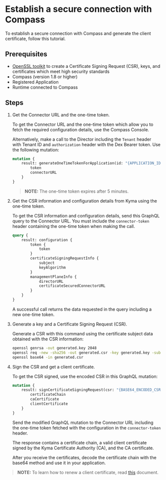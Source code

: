 # Establish a secure connection with Compass

To establish a secure connection with Compass and generate the client certificate, follow this tutorial. 

## Prerequisites

- [OpenSSL toolkit](https://www.openssl.org/docs/man1.0.2/apps/openssl.html) to create a Certificate Signing Request (CSR), keys, and certificates which meet high security standards
- Compass (version 1.8 or higher)
- Registered Application
- Runtime connected to Compass

## Steps

1. Get the Connector URL and the one-time token.

    To get the Connector URL and the one-time token which allow you to fetch the required configuration details, use the Compass Console.
    
    Alternatively, make a call to the Director including the `Tenant` header with Tenant ID and `authorization` header with the Dex Bearer token. Use the following mutation: 
    
    ```graphql
    mutation { 
        result: generateOneTimeTokenForApplication(id: "{APPLICATION_ID}") { 
            token 
            connectorURL 
        }
    }
    ```
   
   > **NOTE:** The one-time token expires after 5 minutes.

2. Get the CSR information and configuration details from Kyma using the one-time token.

    To get the CSR information and configuration details, send this GraphQL query to the Connector URL.
    You must include the `connector-token` header containing the one-time token when making the call.

    ```graphql
    query {
        result: configuration {
            token {
                token
            }
            certificateSigningRequestInfo {
                subject
                keyAlgorithm
            }
            managementPlaneInfo {
                directorURL
                certificateSecuredConnectorURL
            }
        }
    }
    ``` 

    A successful call returns the data requested in the query including a new one-time token.

3. Generate a key and a Certificate Signing Request (CSR).

    Generate a CSR with this command using the certificate subject data obtained with the CSR information: 
    
    ```bash
    openssl genrsa -out generated.key 2048
    openssl req -new -sha256 -out generated.csr -key generated.key -subj "{SUBJECT}"
    openssl base64 -in generated.csr
    ```

4. Sign the CSR and get a client certificate. 

    To get the CSR signed, use the encoded CSR in this GraphQL mutation:
    
    ```graphql
    mutation {
        result: signCertificateSigningRequest(csr: "{BASE64_ENCODED_CSR}") {
            certificateChain
            caCertificate
            clientCertificate
        }
    }
    ```
   
    Send the modified GraphQL mutation to the Connector URL including the one-time token fetched with the configuration in the `connector-token` header.

    The response contains a certificate chain, a valid client certificate signed by the Kyma Certificate Authority (CA), and the CA certificate.
    
    After you receive the certificates, decode the certificate chain with the base64 method and use it in your application. 
    
 >**NOTE:** To learn how to renew a client certificate, read [this](08-02-maintain-secure-connection-with-compass.md) document.